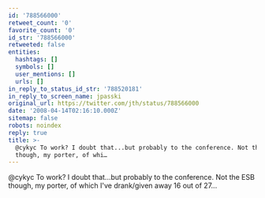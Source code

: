 ```yaml
---
id: '788566000'
retweet_count: '0'
favorite_count: '0'
id_str: '788566000'
retweeted: false
entities:
  hashtags: []
  symbols: []
  user_mentions: []
  urls: []
in_reply_to_status_id_str: '788520181'
in_reply_to_screen_name: jpasski
original_url: https://twitter.com/jth/status/788566000
date: '2008-04-14T02:16:10.000Z'
sitemap: false
robots: noindex
reply: true
title: >-
  @cykyc To work? I doubt that...but probably to the conference. Not the ESB
  though, my porter, of whi…
---
```


@cykyc To work? I doubt that...but probably to the conference. Not the ESB though, my porter, of which I've drank/given away 16 out of 27...